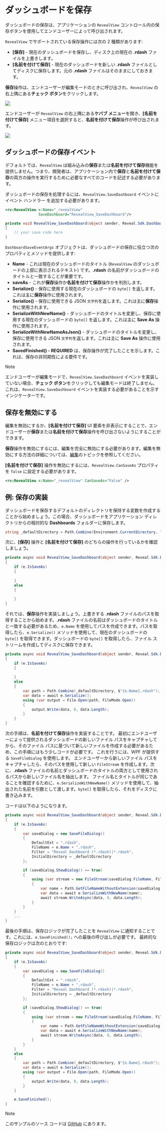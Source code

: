 # ダッシュボードを保存

ダッシュボードの保存は、アプリケーションの `RevealView` コントロール内の保存ボタンを使用してエンドユーザーによって呼び出されます。

`RevealView` でサポートされている保存操作には次の 2 種類があります:
- **[保存]** - 現在のダッシュボードを保存し、ディスク上の現在の **.rdash** ファイルを上書きします。
- **[名前を付けて保存]** - 現在のダッシュボードを新しい **.rdash** ファイルとしてディスクに保存します。元の **.rdash** ファイルはそのままにしておきます。

**保存**操作は、エンドユーザーが編集モードのときに呼び出され、`RevealView` の右上隅にある**チェック ボタン**をクリックします。

![](images/saving-save-button.jpg)

エンドユーザーが `RevealView` の右上隅にある**ケバブ メニュー**を開き、**[名前を付けて保存]** メニュー項目を選択すると、**名前を付けて保存**操作が呼び出されます。

![](images/saving-saveas-button.jpg)

## ダッシュボードの保存イベント

デフォルトでは、`RevealView` は組み込みの**保存**または**名前を付けて保存**機能を提供しません。つまり、開発者は、アプリケーション内で**保存**と**名前を付けて保存**の両方の操作を実行するために必要なすべてのコードを記述する必要があります。

ダッシュボードの保存を処理するには、`RevealView.SaveDashboard` イベントにイベント ハンドラー を追加する必要があります。

```xml
<rv:RevealView x:Name="_revealView"
               SaveDashboard="RevealView_SaveDashboard"/>
```

```cs
private void RevealView_SaveDashboard(object sender, Reveal.Sdk.DashboardSaveEventArgs e)
{
    // your save code here       
}
```

`DashboardSaveEventArgs` オブジェクトは、ダッシュボードの保存に役立つ次のプロパティとメソッドを提供します:
- **Name** - これは現在のダッシュボードのタイトル (`RevealView` のダッシュボードの上部に表示されるテキスト) です。**.rdash** の名前がダッシュボードのタイトルと一致することが重要です。
- **saveAs** - これが**保存**操作か**名前を付けて保存**操作かを判別します。
- **Serialize()** - 保存に使用する現在のダッシュボードの `byte[]` を返します。これは主に**保存**操作に使用されます。
- **Serialize()** - 保存に使用できる JSON `文字列`を返します。これは主に**保存**操作に使用されます。
- **SerializeWithNewName()** - ダッシュボードのタイトルを変更し、保存に使用する現在のダッシュボードの `byte[]` を返します。これは主に **Save As** 操作に使用されます。
- **SerializeWithNewNameAsJson()** - ダッシュボードのタイトルを変更し、保存に使用できる JSON `文字列`を返します。これは主に **Save As** 操作に使用されます。
- **SavedFinished() - REQUIRED** は、保存操作が完了したことを示します。これは、保存の非同期性による要件です。

> [!NOTE]
> エンドユーザーが編集モードで、`RevealView.SaveDashboard` イベントを実装していない場合、**チェック ボタン**をクリックしても編集モードは終了しません。これは、`RevealView.SaveDashboard` イベントを実装する必要があることを示すインジケーターです。

## 保存を無効にする

編集を無効にするか、**[名前を付けて保存]** UI 要素を非表示にすることで、エンドユーザーが**保存**または**名前を付けて保存**操作を呼び出さないようにすることができます。

**保存**操作を無効にするには、編集を完全に無効にする必要があります。編集を無効にする方法の詳細については、[編集](editing-dashboards.md#canedit)のトピックを参照してください。

**[名前を付けて保存]** 操作を無効にするには、`RevealView.CanSaveAs` プロパティを `false` に設定する必要があります。

```xml
<rv:RevealView x:Name="_revealView" CanSaveAs="False" />
```

## 例: 保存の実装

ダッシュボードを保存するデフォルトのディレクトリを保持する変数を作成することから始めましょう。この場合、ダッシュボードをアプリケーション ディレクトリからの相対的な **Dashboards** フォルダーに保存します。

```cs
string _defaultDirectory = Path.Combine(Environment.CurrentDirectory, "Dashboards");
```

次に、**[保存]** 操作と **[名前を付けて保存]** のどちらの操作を行っているかを確認しましょう。

```cs
private async void RevealView_SaveDashboard(object sender, Reveal.Sdk.DashboardSaveEventArgs e)
{
    if (e.IsSaveAs)
    {
                
    }
    else
    {
                      
    }      
}
```

それでは、**保存**操作を実装しましょう。上書きする **.rdash** ファイルのパスを取得することから始めます。**.rdash** ファイルの名前はダッシュボードのタイトルと一致する必要があるため、`e.Name` を使用してパスを作成できます。パスを取得したら、`e.Serialize()` メソッドを使用して、現在のダッシュボードの `byte[]` を取得できます。ダッシュボードの `byte[]` を取得したら、ファイル ストリームを作成してディスクに保存できます。

```cs
private async void RevealView_SaveDashboard(object sender, Reveal.Sdk.DashboardSaveEventArgs e)
{
    if (e.IsSaveAs)
    {
                
    }
    else
    {
        var path = Path.Combine(_defaultDirectory, $"{e.Name}.rdash");
        var data = await e.Serialize();
        using (var output = File.Open(path, FileMode.Open))
        {
            output.Write(data, 0, data.Length);
        }    
    }
}
```

次の手順は、**名前を付けて保存**操作を実装することです。  最初にエンドユーザーによって提供されるダッシュボードの新しいファイル パスをキャプチャしてから、そのファイル パスに基づいて新しいファイルを作成する必要があるため、この手順にはもう少しコードが必要です。  これを行うには、WPF が提供する `SaveFileDialog` を使用します。  エンドユーザーから新しいファイル パスをキャプチャしたら、そのパスを使用して新しい `FileStream` を作成します。次に、**.rdash** ファイルの名前とダッシュボードのタイトルの両方として使用されるパスから新しいファイル名を抽出します。  ファイル名とタイトルが同じであることを確認するために、`e.SerializeWithNewName()` メソッドを使用して、抽出された名前を引数として渡します。`byte[]` を取得したら、それをディスクに書き込みます。

コードは以下のようになります。

```cs
private async void RevealView_SaveDashboard(object sender, Reveal.Sdk.DashboardSaveEventArgs e)
{
    if (e.IsSaveAs)
    {
        var saveDialog = new SaveFileDialog()
        {
            DefaultExt = ".rdash",
            FileName = e.Name + ".rdash",
            Filter = "Reveal Dashboard (*.rdash)|*.rdash",
            InitialDirectory = _defaultDirectory
        };

        if (saveDialog.ShowDialog() == true)
        {
            using (var stream = new FileStream(saveDialog.FileName, FileMode.Create, FileAccess.Write))
            {
                var name = Path.GetFileNameWithoutExtension(saveDialog.FileName);
                var data = await e.SerializeWithNewName(name);
                await stream.WriteAsync(data, 0, data.Length);
            }
        }
    }
    ...
}
```

最後の手順は、保存ロジックが完了したことを `RevealView` に通知することです。これには、`e.SaveFinished();` への最後の呼び出しが必要です。  最終的な保存ロジックは次のとおりです:

```cs
private async void RevealView_SaveDashboard(object sender, Reveal.Sdk.DashboardSaveEventArgs e)
{
    if (e.IsSaveAs)
    {
        var saveDialog = new SaveFileDialog()
        {
            DefaultExt = ".rdash",
            FileName = e.Name + ".rdash",
            Filter = "Reveal Dashboard (*.rdash)|*.rdash",
            InitialDirectory = _defaultDirectory
        };

        if (saveDialog.ShowDialog() == true)
        {
            using (var stream = new FileStream(saveDialog.FileName, FileMode.Create, FileAccess.Write))
            {
                var name = Path.GetFileNameWithoutExtension(saveDialog.FileName);
                var data = await e.SerializeWithNewName(name);
                await stream.WriteAsync(data, 0, data.Length);
            }
        }
    }
    else
    {
        var path = Path.Combine(_defaultDirectory, $"{e.Name}.rdash");
        var data = await e.Serialize();
        using (var output = File.Open(path, FileMode.Open))
        {
            output.Write(data, 0, data.Length);
        }
    }

    e.SaveFinished();
}
```

> [!NOTE]
> このサンプルのソース コードは [GitHub](https://github.com/RevealBi/sdk-samples-wpf/tree/master/SavingDashboards) にあります。